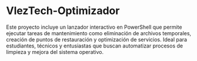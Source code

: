 # VlezTech-Optimizador
Este proyecto incluye un lanzador interactivo en PowerShell que permite ejecutar tareas de mantenimiento como eliminación de archivos temporales, creación de puntos de restauración y optimización de servicios. Ideal para estudiantes, técnicos y entusiastas que buscan automatizar procesos de limpieza y mejora del sistema operativo.
